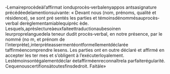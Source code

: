 ‐Lemaireprocèdeàl’affirmat ionduprocès‐verbalenyappos antsasignature précédéedelamentionsuivante:
« Devant nous (nom, prénoms, qualité et résidence), se sont pré sentés les parties et témoinsdénommésauprocès‐verbal derèglementamiablequipréc ède.
Lesquels,aprèslectureàeuxfaiteettraductionaubesoinen leurproprelanguedela teneur dudit procès‐verbal, en notre présence, par le nommé (no m, et prénom de l’interprète),interprèteassermentéontformellementdéclarée taffirméencomprendre lesens.
Les parties ont en outre déclaré et affirmé en accepter les ter mes et s’obligent à l’exécuterloyalement.
Lestémoinsontégalementdéclar éetaffirméenreconnaîtrela parfaiterégularité. Cequenouscertifionsàtoutesfinsdedroit.
Faitàle»